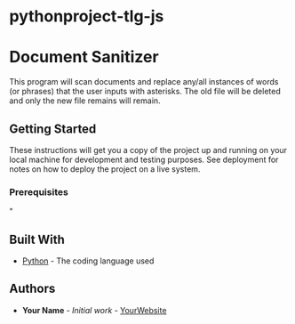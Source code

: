 # pythonproject-tlg-js

# Document Sanitizer

This program will scan documents and replace any/all instances of words (or phrases) that the user inputs with asterisks. The old file will be deleted and only the new file remains will remain.

## Getting Started

These instructions will get you a copy of the project up and running on your local machine
for development and testing purposes. See deployment for notes on how to deploy the project
on a live system.

### Prerequisites

"

## Built With

* [Python](https://www.python.org/) - The coding language used

## Authors

* **Your Name** - *Initial work* - [YourWebsite](https://example.com/)
